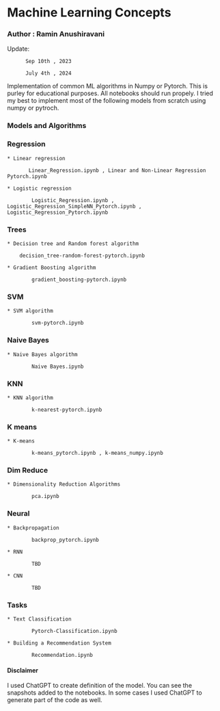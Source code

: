 # Machine Learning Concepts 

### Author : Ramin Anushiravani

Update: 

          Sep 10th , 2023
             
          July 4th , 2024


Implementation of common ML algorithms in Numpy or Pytorch. This is purley for educational purposes. All notebooks should run propely. I tried my best to implement most of the following models from scratch using numpy or pytroch. 

### Models and Algorithms

### Regression

    * Linear regression   

           Linear_Regression.ipynb , Linear and Non-Linear Regression Pytorch.ipynb

    * Logistic regression 

            Logistic_Regression.ipynb , Logistic_Regression_SimpleNN_Pytorch.ipynb , Logistic_Regression_Pytorch.ipynb
### Trees 
            
    * Decision tree and Random forest algorithm

        decision_tree-random-forest-pytorch.ipynb
        
    * Gradient Boosting algorithm

            gradient_boosting-pytorch.ipynb 
            
### SVM 
        
    * SVM algorithm

            svm-pytorch.ipynb
            
### Naive Bayes

    * Naive Bayes algorithm

            Naive Bayes.ipynb
            
### KNN
        
    * KNN algorithm  

            k-nearest-pytorch.ipynb
        
### K means
        
    * K-means  

            k-means_pytorch.ipynb , k-means_numpy.ipynb


### Dim Reduce

    * Dimensionality Reduction Algorithms

            pca.ipynb
            
### Neural 

    * Backpropagation

            backprop_pytorch.ipynb

    * RNN  

            TBD

    * CNN 

            TBD
        
### Tasks 

    * Text Classification 

            Pytorch-Classification.ipynb

    * Building a Recommendation System

            Recommendation.ipynb


#### Disclaimer
        
I used ChatGPT to create definition of the model. You can see the snapshots added to the notebooks. In some cases I used ChatGPT to generate part of the code as well. 
